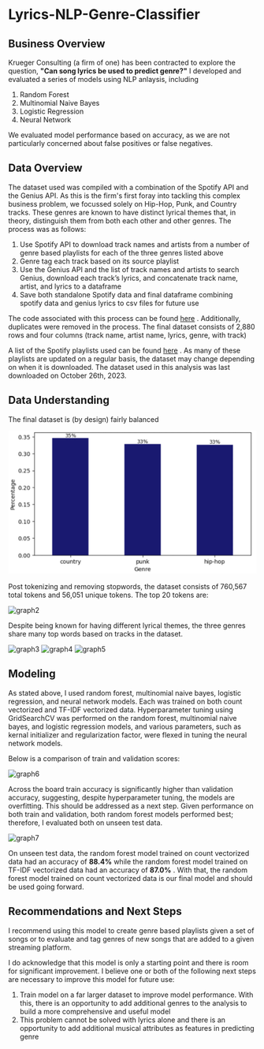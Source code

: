 # Lyrics-NLP-Genre-Classifier

## Business Overview
Krueger Consulting (a firm of one) has been contracted to explore the question, **"Can song lyrics be used to predict genre?"** I developed and evaluated a series of models using NLP anlaysis, including
1. Random Forest
2. Multinomial Naive Bayes
3. Logistic Regression
4. Neural Network

We evaluated model performance based on accuracy, as we are not particularly concerned about false positives or false negatives.

## Data Overview
The dataset used was compiled with a combination of the Spotify API and the Genius API. As this is the firm's first foray into tackling this complex business problem, we focussed solely on Hip-Hop, Punk, and Country tracks. These genres are known to have distinct lyrical themes that, in theory, distinguish them from both each other and other genres. The process was as follows:
1. Use Spotify API to download track names and artists from a number of genre based playlists for each of the three genres listed above
2. Genre tag each track based on its source playlist
3. Use the Genius API and the list of track names and artists to search Genius, download each track’s lyrics, and concatenate track name, artist, and lyrics to a dataframe
4. Save both standalone Spotify data and final dataframe combining spotify data and genius lyrics to csv files for future use

The code associated with this process can be found [here](./Lyrics_Dataset.ipynb) . Additionally, duplicates were removed in the process.
The final dataset consists of 2,880 rows and four columns (track name, artist name, lyrics, genre, with track)

A list of the Spotify playlists used can be found [here](./Spotify_Playlists.txt) . As many of these playlists are updated on a regular basis, the dataset may change depending on when it is downloaded. The dataset used in this analysis was last downloaded on October 26th, 2023.

## Data Understanding
The final dataset is (by design) fairly balanced

![graph1](./images/genresplit.png)

Post tokenizing and removing stopwords, the dataset consists of 760,567 total tokens and 56,051 unique tokens. The top 20 tokens are:

![graph2](.images/top20words.png)

Despite being known for having different lyrical themes, the three genres share many top words based on tracks in the dataset.

![graph3](.images/hihopwords.png)
![graph4](.images/punkwords.png)
![graph5](.images/countrywords.png)

## Modeling
As stated above, I used random forest, multinomial naive bayes, logistic regression, and neural network models. Each was trained on both count vectorized and TF-IDF vectorized data. Hyperparameter tuning using GridSearchCV was performed on the random forest, multinomial naive bayes, and logistic regression models, and various parameters, such as kernal initializer and regularization factor, were flexed in tuning the neural network models.

Below is a comparison of train and validation scores:

![graph6](.images/modelscores.png)

Across the board train accuracy is significantly higher than validation accuracy, suggesting, despite hyperparameter tuning, the models are overfitting. This should be addressed as a next step. Given performance on both train and validation, both random forest models performed best; therefore, I evaluated both on unseen test data.

![graph7](.images/finalmodeleval.png)

On unseen test data, the random forest model trained on count vectorized data had an accuracy of **88.4%** while the random forest model trained on TF-IDF vectorized data had an accuracy of **87.0%** . With that, the random forest model trained on count vectorized data is our final model and should be used going forward.

## Recommendations and Next Steps
I recommend using this model to create genre based playlists given a set of songs or to evaluate and tag genres of new songs that are added to a given streaming platform.

I do acknowledge that this model is only a starting point and there is room for significant improvement. I believe one or both of the following next steps are necessary to improve this model for future use:
1. Train model on a far larger dataset to improve model performance. With this, there is an opportunity to add additional genres to the analysis to build a more comprehensive and useful model
2. This problem cannot be solved with lyrics alone and there is an opportunity to add additional musical attributes as features in predicting genre



